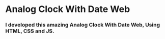 <h1>Analog Clock With Date Web</h1>
<h3>I developed this amazing Analog Clock With Date Web, Using HTML, CSS and JS.</h3>
